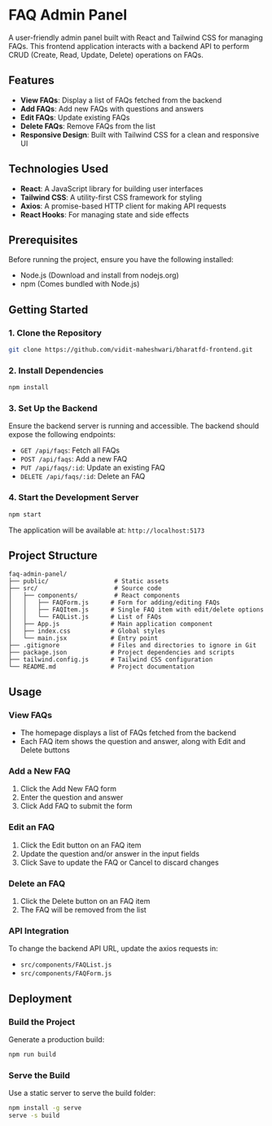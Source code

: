 # FAQ Admin Panel

A user-friendly admin panel built with React and Tailwind CSS for managing FAQs. This frontend application interacts with a backend API to perform CRUD (Create, Read, Update, Delete) operations on FAQs.

## Features

- **View FAQs**: Display a list of FAQs fetched from the backend
- **Add FAQs**: Add new FAQs with questions and answers
- **Edit FAQs**: Update existing FAQs
- **Delete FAQs**: Remove FAQs from the list
- **Responsive Design**: Built with Tailwind CSS for a clean and responsive UI

## Technologies Used

- **React**: A JavaScript library for building user interfaces
- **Tailwind CSS**: A utility-first CSS framework for styling
- **Axios**: A promise-based HTTP client for making API requests
- **React Hooks**: For managing state and side effects

## Prerequisites

Before running the project, ensure you have the following installed:
- Node.js (Download and install from nodejs.org)
- npm (Comes bundled with Node.js)

## Getting Started

### 1. Clone the Repository

```bash
git clone https://github.com/vidit-maheshwari/bharatfd-frontend.git
```

### 2. Install Dependencies

```bash
npm install
```

### 3. Set Up the Backend

Ensure the backend server is running and accessible. The backend should expose the following endpoints:
- `GET /api/faqs`: Fetch all FAQs
- `POST /api/faqs`: Add a new FAQ
- `PUT /api/faqs/:id`: Update an existing FAQ
- `DELETE /api/faqs/:id`: Delete an FAQ

### 4. Start the Development Server

```bash
npm start
```

The application will be available at: `http://localhost:5173`

## Project Structure

```
faq-admin-panel/
├── public/                  # Static assets
├── src/                     # Source code
│   ├── components/          # React components
│   │   ├── FAQForm.js      # Form for adding/editing FAQs
│   │   ├── FAQItem.js      # Single FAQ item with edit/delete options
│   │   └── FAQList.js      # List of FAQs
│   ├── App.js              # Main application component
│   ├── index.css           # Global styles
│   └── main.jsx            # Entry point
├── .gitignore              # Files and directories to ignore in Git
├── package.json            # Project dependencies and scripts
├── tailwind.config.js      # Tailwind CSS configuration
└── README.md               # Project documentation
```

## Usage

### View FAQs
- The homepage displays a list of FAQs fetched from the backend
- Each FAQ item shows the question and answer, along with Edit and Delete buttons

### Add a New FAQ
1. Click the Add New FAQ form
2. Enter the question and answer
3. Click Add FAQ to submit the form

### Edit an FAQ
1. Click the Edit button on an FAQ item
2. Update the question and/or answer in the input fields
3. Click Save to update the FAQ or Cancel to discard changes

### Delete an FAQ
1. Click the Delete button on an FAQ item
2. The FAQ will be removed from the list

### API Integration

To change the backend API URL, update the axios requests in:
- `src/components/FAQList.js`
- `src/components/FAQForm.js`


## Deployment

### Build the Project
Generate a production build:
```bash
npm run build
```

### Serve the Build
Use a static server to serve the build folder:
```bash
npm install -g serve
serve -s build
```

